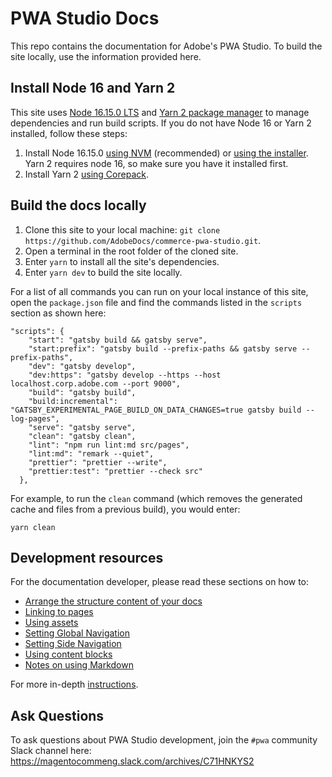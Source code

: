 # PWA Studio Docs

This repo contains the documentation for Adobe's PWA Studio. To build the site locally, use the information provided here.

## Install Node 16 and Yarn 2

This site uses [Node 16.15.0 LTS](https://nodejs.org/en/) and [Yarn 2 package manager](https://yarnpkg.com/getting-started) to manage dependencies and run build scripts. If you do not have Node 16 or Yarn 2 installed, follow these steps:

1. Install Node 16.15.0 [using NVM](https://github.com/nvm-sh/nvm#readme) (recommended) or [using the installer](https://nodejs.org/en/). Yarn 2 requires node 16, so make sure you have it installed first.
2. Install Yarn 2 [using Corepack](https://yarnpkg.com/getting-started/install).

## Build the docs locally

1. Clone this site to your local machine: `git clone https://github.com/AdobeDocs/commerce-pwa-studio.git`.
2. Open a terminal in the root folder of the cloned site.
3. Enter `yarn` to install all the site's dependencies.
4. Enter `yarn dev` to build the site locally.

For a list of all commands you can run on your local instance of this site, open the `package.json` file and find the commands listed in the `scripts` section as shown here:

```
"scripts": {
    "start": "gatsby build && gatsby serve",
    "start:prefix": "gatsby build --prefix-paths && gatsby serve --prefix-paths",
    "dev": "gatsby develop",
    "dev:https": "gatsby develop --https --host localhost.corp.adobe.com --port 9000",
    "build": "gatsby build",
    "build:incremental": "GATSBY_EXPERIMENTAL_PAGE_BUILD_ON_DATA_CHANGES=true gatsby build --log-pages",
    "serve": "gatsby serve",
    "clean": "gatsby clean",
    "lint": "npm run lint:md src/pages",
    "lint:md": "remark --quiet",
    "prettier": "prettier --write",
    "prettier:test": "prettier --check src"
  },
```

For example, to run the `clean` command (which removes the generated cache and files from a previous build), you would enter:

```
yarn clean
```

## Development resources

For the documentation developer, please read these sections on how to:
- [Arrange the structure content of your docs](https://github.com/adobe/aio-theme#content-structure)
- [Linking to pages](https://github.com/adobe/aio-theme#links)
- [Using assets](https://github.com/adobe/aio-theme-aio#assets)
- [Setting Global Navigation](https://github.com/adobe/aio-theme#global-navigation)
- [Setting Side Navigation](https://github.com/adobe/aio-theme#side-navigation)
- [Using content blocks](https://github.com/adobe/aio-theme#jsx-blocks)
- [Notes on using Markdown](https://github.com/adobe/aio-theme#writing-enhanced-markdown)

For more in-depth [instructions](https://github.com/adobe/aio-theme#getting-started).

## Ask Questions

To ask questions about PWA Studio development, join the `#pwa` community Slack channel here: https://magentocommeng.slack.com/archives/C71HNKYS2
